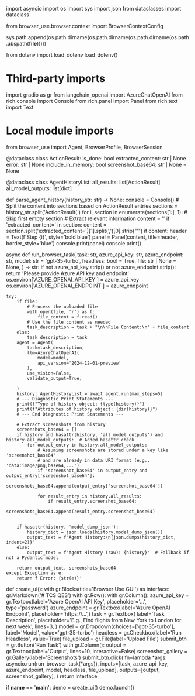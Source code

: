import asyncio
import os
import sys
import json
from dataclasses import dataclass

from browser_use.browser.context import BrowserContextConfig

sys.path.append(os.path.dirname(os.path.dirname(os.path.dirname(os.path.abspath(__file__)))))

from dotenv import load_dotenv
load_dotenv()

# Third-party imports
import gradio as gr
from langchain_openai import AzureChatOpenAI
from rich.console import Console
from rich.panel import Panel
from rich.text import Text

# Local module imports
from browser_use import Agent, BrowserProfile, BrowserSession


@dataclass
class ActionResult:
    is_done: bool
    extracted_content: str | None
    error: str | None
    include_in_memory: bool
    screenshot_base64: str | None = None


@dataclass
class AgentHistoryList:
    all_results: list[ActionResult]
    all_model_outputs: list[dict]

def parse_agent_history(history_str: str) -> None:
    console = Console()
    # Split the content into sections based on ActionResult entries
    sections = history_str.split('ActionResult(')
    for i, section in enumerate(sections[1:], 1):  # Skip first empty section
        # Extract relevant information
        content = ''
        if 'extracted_content=' in section:
            content = section.split('extracted_content=')[1].split(',')[0].strip("'")
        if content:
            header = Text(f'Step {i}', style='bold blue')
            panel = Panel(content, title=header, border_style='blue')
            console.print(panel)
            console.print()

async def run_browser_task(
    task: str,
    azure_api_key: str,
    azure_endpoint: str,
    model: str = 'gpt-35-turbo',
    headless: bool = True,
    file: str | None = None,
) -> str:
    if not azure_api_key.strip() or not azure_endpoint.strip():
        return 'Please provide Azure API key and endpoint'
    os.environ['AZURE_OPENAI_API_KEY'] = azure_api_key
    os.environ['AZURE_OPENAI_ENDPOINT'] = azure_endpoint

    try:
        if file:
            # Process the uploaded file
            with open(file, 'r') as f:
                file_content = f.read()
            # Use the file content as needed
            task_description = task + "\n\nFile Content:\n" + file_content
        else:
            task_description = task
        agent = Agent(
            task=task_description,
            llm=AzureChatOpenAI(
                model=model,
                api_version='2024-12-01-preview'
            ),
            use_vision=False,
            validate_output=True,

        )
        history: AgentHistoryList = await agent.run(max_steps=5)
        # --- Diagnostic Print Statements ---
        print(f"Type of history object: {type(history)}")
        print(f"Attributes of history object: {dir(history)}")
        # --- End Diagnostic Print Statements ---

        # Extract screenshots from history
        screenshots_base64 = []
        if history and hasattr(history, 'all_model_outputs') and history.all_model_outputs:  # Added hasattr check
            for output_entry in history.all_model_outputs:
                # Assuming screenshots are stored under a key like 'screenshot_base64'
                # and are already in data URI format (e.g., 'data:image/png;base64,...')
                if 'screenshot_base64' in output_entry and output_entry['screenshot_base64']:
                    screenshots_base64.append(output_entry['screenshot_base64'])

                for result_entry in history.all_results:
                    if result_entry.screenshot_base64:
                        screenshots_base64.append(result_entry.screenshot_base64)


        if hasattr(history, 'model_dump_json'):
            history_dict = json.loads(history.model_dump_json())
            output_text = f"Agent History:\n{json.dumps(history_dict, indent=2)}"
        else:
            output_text = f"Agent History (raw): {history}"  # Fallback if not a Pydantic model

        return output_text, screenshots_base64
    except Exception as e:
        return f'Error: {str(e)}'

def create_ui():
    with gr.Blocks(title='Browser Use GUI') as interface:
        gr.Markdown('# TCS QES')
        with gr.Row():
            with gr.Column():
                azure_api_key = gr.Textbox(label='Azure OpenAI API Key', placeholder='...', type='password')
                azure_endpoint = gr.Textbox(label='Azure OpenAI Endpoint', placeholder='https://...',)
                task = gr.Textbox(
                    label='Task Description',
                    placeholder='E.g., Find flights from New York to London for next week',
                    lines=3,
                )
                model = gr.Dropdown(choices=['gpt-35-turbo'], label='Model', value='gpt-35-turbo')
                headless = gr.Checkbox(label='Run Headless', value=True)
                file_upload = gr.File(label='Upload File')
                submit_btn = gr.Button('Run Task')
            with gr.Column():
                output = gr.Textbox(label='Output', lines=10, interactive=False)
                screenshot_gallery = gr.Gallery(label='Screenshots')
                submit_btn.click(
                    fn=lambda *args: asyncio.run(run_browser_task(*args)),
                    inputs=[task, azure_api_key, azure_endpoint, model, headless, file_upload],
                    outputs=[output, screenshot_gallery],
                )
    return interface


if __name__ == '__main__':
    demo = create_ui()
    demo.launch()
